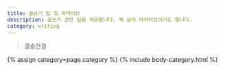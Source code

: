 ```yaml
---
title: 글쓰기 팁 및 아카이브
description: 글쓰기 관련 팁을 제공합니다. 제 글의 아카이브이기도 합니다. 
category: writing
---
```


>결승전결

{% assign category=page.category %}
{% include body-category.html %}
